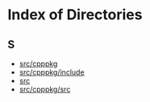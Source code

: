 # Index of Directories

## S

* [src/cpppkg](dir_0c963d1cbf18cb8e49a41793502d34d3.md#dir_0c963d1cbf18cb8e49a41793502d34d3)
* [src/cpppkg/include](dir_af0444ea0c7ec8635d6db1da8eb19d03.md#dir_af0444ea0c7ec8635d6db1da8eb19d03)
* [src](dir_68267d1309a1af8e8297ef4c3efbcdba.md#dir_68267d1309a1af8e8297ef4c3efbcdba)
* [src/cpppkg/src](dir_ae5f9e36d6c970e85959cc61ed45e10e.md#dir_ae5f9e36d6c970e85959cc61ed45e10e)